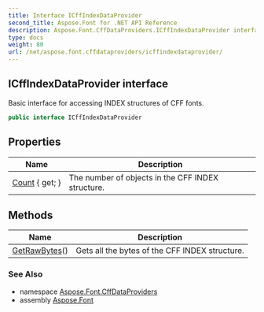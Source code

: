 ```yaml
---
title: Interface ICffIndexDataProvider
second_title: Aspose.Font for .NET API Reference
description: Aspose.Font.CffDataProviders.ICffIndexDataProvider interface. Basic interface for accessing INDEX structures of CFF fonts
type: docs
weight: 80
url: /net/aspose.font.cffdataproviders/icffindexdataprovider/
---
```

## ICffIndexDataProvider interface

Basic interface for accessing INDEX structures of CFF fonts.

```csharp
public interface ICffIndexDataProvider
```

## Properties

| Name | Description |
| --- | --- |
| [Count](../../aspose.font.cffdataproviders/icffindexdataprovider/count/) { get; } | The number of objects in the CFF INDEX structure. |

## Methods

| Name | Description |
| --- | --- |
| [GetRawBytes](../../aspose.font.cffdataproviders/icffindexdataprovider/getrawbytes/)() | Gets all the bytes of the CFF INDEX structure. |

### See Also

* namespace [Aspose.Font.CffDataProviders](../../aspose.font.cffdataproviders/)
* assembly [Aspose.Font](../../)


